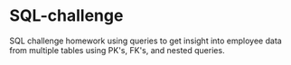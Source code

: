 # SQL-challenge
SQL challenge homework using queries to get insight into employee data from multiple tables using PK's, FK's, and nested queries.
 
